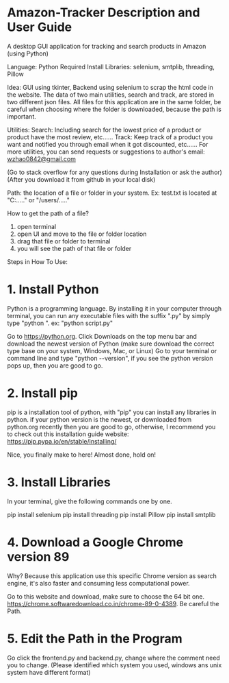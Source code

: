 # Amazon-Tracker Description and User Guide

A desktop GUI application for tracking and search products in Amazon (using Python)

Language: Python
Required Install Libraries: selenium, smtplib, threading, Pillow

Idea:   GUI using tkinter, Backend using selenium to scrap the html code in the website. The data of two main utilities, search and track, are stored 
in two different json files. All files for this application are in the same folder, be careful when choosing where the folder is downloaded, because the path is
important. 

Utilities:
Search: Including search for the lowest price of a product or product have the most review, etc......
Track: Keep track of a product you want and notified you through email when it got discounted, etc......
For more utilities, you can send requests or suggestions to author's email: wzhao0842@gmail.com

(Go to stack overflow for any questions during Installation or ask the author)
(After you download it from github in your local disk)

Path: the location of a file or folder in your system. Ex: test.txt is located at "C:\....." or "/users/....."

How to get the path of a file? 

  1. open terminal
  2. open UI and move to the file or folder location 
  3. drag that file or folder to terminal
  4. you will see the path of that file or folder
  
Steps in How To Use:
# 1. Install Python

Python is a programming language. By installing it in your computer through terminal, you can run any executable files with the suffix ".py" by simply type
"python <your filename>".  ex: "python script.py"

Go to https://python.org.
Click Downloads on the top menu bar and download the newest version of Python (make sure download the correct type base on your system, Windows, Mac, or Linux)
Go to your terminal or command line and type "python --version", if you see the python version pops up, then you are good to go.

# 2. Install pip

pip is a installation tool of python, with "pip" you can install any libraries in python.
if your python version is the newest, or downloaded from python.org recently then you are good to go, otherwise, I recommend you to check out this installation guide website:
https://pip.pypa.io/en/stable/installing/

Nice, you finally make to here! Almost done, hold on!
  
# 3. Install Libraries
 
In your terminal, give the following commands one by one. 

  pip install selenium
  pip install threading
  pip install Pillow
  pip install smtplib
  
# 4. Download a Google Chrome version 89 
  
  Why? Because this application use this specific Chrome version as search engine, it's also faster and consuming less computational power. 
  
  Go to this website and download, make sure to choose the 64 bit one. https://chrome.softwaredownload.co.in/chrome-89-0-4389. Be careful the Path. 
  
# 5. Edit the Path in the Program
  
Go click the frontend.py and backend.py, change where the comment need you to change. (Please identified which system you used, windows ans unix system have different format)




